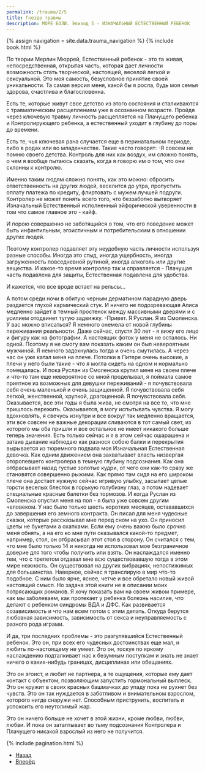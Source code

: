 ```yaml
---
permalink: /trauma/2/5
title: Гнездо травмы
description: МОРЕ БОЛИ. Эпизод 5 - ИЗНАЧАЛЬНЫЙ ЕСТЕСТВЕННЫЙ РЕБЕНОК
---
```

{% assign navigation  = site.data.trauma_navigation %}
{% include book.html %}

По теории Мерлин Мюррей, Естественный ребенок - это та живая, непосредственная, открытая часть, которая дает личности возможность стать творческой, настоящей, веселой легкой и сексуальной. Это моя самость, безусловное принятие своей уникальности. Та самая версия меня, какой бы я росла, будь моя семья здорова, счастлива и благословенна.

Есть те, которые живут свое детство из этого состояния и сталкиваются с травматическим расщеплением уже в осознанном возрасте.
Пройдя через ключевую травму личность расщепляется на Плачущего ребенка и Контролирующего ребенка, а естественный уходит в глубину до поры до времени.

Есть те, чья ключевая рана случается еще в перинатальном периоде, либо в родах или во младенчестве.
Такие часто говорят:
-Я совсем не помню своего детства.
Контроль для них как воздух, им сложно понять, о чем я вообще пытаюсь сказать, когда я говорю им о том, что они склонны к контролю.

Именно таким людям сложно понять, как это можно: сбросить ответственность на других людей, веселится до утра, пропустить оплату платежа по кредиту, флиртовать с мужем лучшей подруги.
Контролер не может понять всего того, что беззаботно вытворяет Изначальный Естественный исполненный эйфорической уверенности в том что самое главное это - кайф.

И порою совершенно не заботящийся о том, что его поведение может быть инфантильным, эгоистичным и потребительским в отношении других людей.

Поэтому контролер подавляет эту неудобную часть личности используя разные способы.
Иногда это стыд, иногда ущербность, иногда загруженность повседневной рутиной, иногда алкоголь или другие вещества.
И какое-то время контролер так и справляется - Плачущая часть подавлена для защиты, Естественная подавлена для удобства.

И кажется, что все вроде встает на рельсы...

А потом среди ночи в обитую черным дерматином парадную дверь раздается глухой кармический стук.
И ничего не подозревающая Алиса медленно зайдет в темный простенок между массивными дверями и с усилием отодвинет тугую задвижку.
-Привет. Я Руслан. Я из Смоленска. У вас можно вписаться?
Я немного онемела от новой глубины переживания реальности.
Даже сейчас, спустя 30 лет - я вижу его лицо и фигуру как на фотографии.
А настоящих фоток у меня не осталось.
Ни одной.
Поэтому я не смогу вам показать каким он был невероятным мужчиной.
Я немного задохнулась тогда и очень смутилась.
А через час он уже катал меня на плече.
Потолки в Питере очень высокие, а плечи у него были такие - что я могла сидеть на одном и нормально помещалась.
И пока Руслан из Смоленска крутил меня на своем плече и что-то там еще невероятное со мной проделывал, я поймала самое приятное из возможных для девушки переживаний - я почувствовала себя очень маленькой и очень защищенной.
Я почувствовала себя легкой, женственной, хрупкой, драгоценной.
Я почувствовала себя.
Оказывается, все эти годы я была жива, не смотря на все то, что мне пришлось пережить.
Оказывается, я могу испытывать чувства.
Я могу вдохновлять, я свечусь изнутри и все вокруг так медленно вращается, эти все совсем не важные декорации сливаются в тот самый свет, из которого мы оба пришли и все остальное не имеет никакого больше теперь значения.
Есть только сейчас и я в этом сейчас ошарашена и затаив дыхание наблюдаю как разнося собою балки и перекрытия вырывается из тюремного подвала моя Изначальная Естественная девочка.
Как одним движением она захватывает власть низвергая оторопевшего контролера в темную глубину подсознания.
Как она отбрасывает назад густые золотые кудри, от чего они как-то сразу же становятся совершенно рыжими.
Как прямо там сидя на его широком плече она достает нужную сейчас игривую улыбку, засыпает целые горсти веселых блесток в горькую голубизну глаз, а потом надевает специальные красные балетки без тормозов.
И когда Руслан из Смоленска опустил меня на пол - я была уже совсем другим человеком.
У нас было только шесть коротких месяцев, остававшихся до завершения его земного контракта.
Он писал для меня чудесные сказки, которые рассказывал мне перед сном на ухо. Он приносил цветы не букетами а охапками. Если ему очень важно было срочно меня обнять, а на его ко мне пути оказывался какой-то предмет, например, стол, он отбрасывал этот стол в сторону.
Он считался с тем, что мне было только 14 и никогда не использовал мое безграничное доверие для того чтобы получить или взять.
Он наслаждался именно тем, что с трепетом отдавал мне всю существовавшую тогда в этом мире нежность.
Он существовал на других вибрациях, непостижимых для большинства.
Наверное, сейчас я транслирую в мир что-то подобное.
С ним было ярче, яснее, четче и все обретало новый живой настоящий смысл.
Но задача этой книги не в описании моих потрясающих романов.
Я хочу показать вам на своем живом примере, как мы заболеваем, как протекает у ребенка болезнь насилие, что делают с ребенком синдромы ВДА и ДФС.
Как развивается созависимость и что нам всем потом с этим делать.
Откуда берутся любовная зависимость, зависимость от секса и неуправляемость с разного рода играми.

И да, три последних проблемы - это разгулявшийся Естественный ребенок.
Это он, при всех его чудесных достоинствах еще мал, и любить по-настоящему не умеет.
Это он, тоскуя по яркому наслаждению подталкивает нас к безумным поступкам и знать не знает ничего о каких-нибудь границах, дисциплинах или обещаниях.

Это он эгоист, и любит не партнера, а те ощущения, которые ему дает контакт с объектом, позволяющим запустить гормональный выплеск.
Это он кружит в своих красных башмачках до упаду пока не рухнет без чувств. Это он так нуждается в заботливом и внимательном взрослом, которого нигде снаружи нет. Способным приструнить, воспитать и успокоить его неутолимый жар.

Это он ничего больше не хочет в этой жизни, кроме любви, любви, любви.
И пока он затаптывает во тьму подсознания Контролера и Плачущего никакой взрослый из него не получится.

{% include pagination.html %}
<nav aria-label="pagination">
  <ul class="pagination justify-content-center">
    <li class="page-item">
      <a class="page-link" href="/trauma/14"><i class="bi bi-arrow-left"></i> Назад</a>
    </li>
    <li class="page-item">
      <a class="page-link" href="/trauma/16">Вперёд <i class="bi bi-arrow-right"></i></a>
    </li>
  </ul>
</nav>